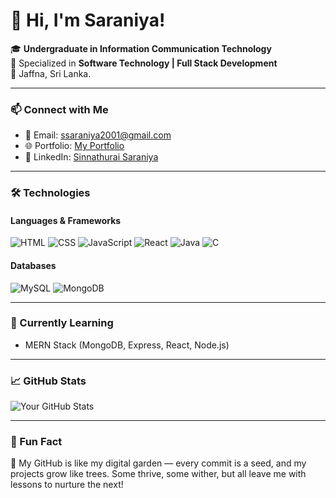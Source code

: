 # 👋 Hi, I'm Saraniya!

🎓 **Undergraduate in Information Communication Technology**  
🌟 Specialized in **Software Technology | Full Stack Development**  
📍  Jaffna, Sri Lanka.  

---

### 📫 Connect with Me
- 📧 Email: [ssaraniya2001@gmail.com](mailto:ssaraniya2001@example.com)  
- 🌐 Portfolio: [My Portfolio](#)  
- 🔗 LinkedIn: [Sinnathurai Saraniya](https://www.linkedin.com/in/saraniya2001/)  

---

### 🛠️ Technologies

#### **Languages & Frameworks**
![HTML](https://img.shields.io/badge/-HTML-E34F26?logo=html5&logoColor=white&style=flat)
![CSS](https://img.shields.io/badge/-CSS-1572B6?logo=css3&logoColor=white&style=flat)
![JavaScript](https://img.shields.io/badge/-JavaScript-F7DF1E?logo=javascript&logoColor=black&style=flat)
![React](https://img.shields.io/badge/-React-61DAFB?logo=react&logoColor=black&style=flat)
![Java](https://img.shields.io/badge/-Java-007396?logo=java&logoColor=white&style=flat)
![C](https://img.shields.io/badge/-C-A8B9CC?logo=c&logoColor=black&style=flat)

#### **Databases**
![MySQL](https://img.shields.io/badge/-MySQL-4479A1?logo=mysql&logoColor=white&style=flat)
![MongoDB](https://img.shields.io/badge/-MongoDB-47A248?logo=mongodb&logoColor=white&style=flat)

---

### 🌱 Currently Learning
- MERN Stack (MongoDB, Express, React, Node.js)

---

### 📈 GitHub Stats
![Your GitHub Stats](https://github-readme-stats.vercel.app/api?username=saraniya2001&show_icons=true&theme=radical)

---

### 🌟 Fun Fact
🌟 My GitHub is like my digital garden — every commit is a seed, and my projects grow like trees. Some thrive, some wither, but all leave me with lessons to nurture the next!
